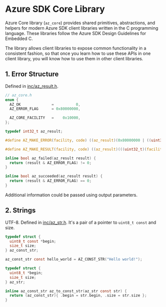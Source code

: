 # Azure SDK Core Library

Azure Core library (`az_core`) provides shared primitives, abstractions, and helpers for modern Azure SDK client libraries written in the C programming language. These libraries follow the Azure SDK Design Guidelines for Embedded C.

The library allows client libraries to expose common functionality in a consistent fashion, so that once you learn how to use these APIs in one client library, you will know how to use them in other client libraries.

## 1. Error Structure

Defined in [inc/az_result.h](inc/az_result.h).

```c
// az_core.h
enum {
  AZ_OK              =          0,
  AZ_ERROR_FLAG      = 0x80000000,

  AZ_CORE_FACILITY   =    0x10000,
};

typedef int32_t az_result;

#define AZ_MAKE_ERROR(facility, code) ((az_result)(0x80000000 | ((uint32_t)(facility) << 16)) | (uint32_t)(code))

#define AZ_MAKE_RESULT(facility, code) ((az_result)(((uint32_t)(facility) << 16)) | (uint32_t)(code))

inline bool az_failed(az_result result) {
  return (result & AZ_ERROR_FLAG) != 0;
}

inline bool az_succeeded(az_result result) {
  return (result & AZ_ERROR_FLAG) == 0;
}
```

Additional information could be passed using output parameters.

## 2. Strings

UTF-8. Defined in [inc/az_str.h](inc/az_str.h). It's a pair of a pointer to `uint8_t const` and size.

```c
typedef struct {
  uint8_t const *begin;
  size_t size;
} az_const_str;

az_const_str const hello_world = AZ_CONST_STR("Hello world!");

typedef struct {
  uint8_t *begin;
  size_t size;
} az_str;

inline az_const_str az_to_const_str(az_str const str) {
  return (az_const_str){ .begin = str.begin, .size = str.size };
}
```
